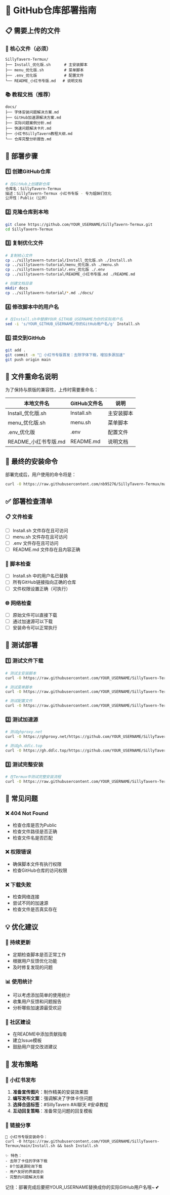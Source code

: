 # 🚀 GitHub仓库部署指南

## 📋 需要上传的文件

### 🎯 核心文件（必须）
```
SillyTavern-Termux/
├── Install_优化版.sh      # 主安装脚本
├── menu_优化版.sh         # 菜单脚本  
├── .env_优化版            # 配置文件
└── README_小红书专版.md   # 说明文档
```

### 📚 教程文档（推荐）
```
docs/
├── 字体安装问题解决方案.md
├── GitHub加速源解决方案.md
├── 实际问题案例分析.md
├── 快速问题解决卡片.md
├── 小红书SillyTavern教程大纲.md
└── 仓库完整分析报告.md
```

## 🔧 部署步骤

### 1️⃣ 创建GitHub仓库
```bash
# 在GitHub上创建新仓库
仓库名：SillyTavern-Termux
描述：SillyTavern-Termux 小红书专版 - 专为姐妹们优化
公开性：Public（公开）
```

### 2️⃣ 克隆仓库到本地
```bash
git clone https://github.com/YOUR_USERNAME/SillyTavern-Termux.git
cd SillyTavern-Termux
```

### 3️⃣ 复制优化文件
```bash
# 复制核心文件
cp ../sillytavern-tutorial/Install_优化版.sh ./Install.sh
cp ../sillytavern-tutorial/menu_优化版.sh ./menu.sh  
cp ../sillytavern-tutorial/.env_优化版 ./.env
cp ../sillytavern-tutorial/README_小红书专版.md ./README.md

# 创建文档目录
mkdir docs
cp ../sillytavern-tutorial/*.md ./docs/
```

### 4️⃣ 修改脚本中的用户名
```bash
# 在Install.sh中替换YOUR_GITHUB_USERNAME为你的实际用户名
sed -i 's/YOUR_GITHUB_USERNAME/你的GitHub用户名/g' Install.sh
```

### 5️⃣ 提交到GitHub
```bash
git add .
git commit -m "🌸 小红书专版首发：去除字体下载，增加多源加速"
git push origin main
```

## 📝 文件重命名说明

为了保持与原版的兼容性，上传时需要重命名：

| 本地文件名 | GitHub文件名 | 说明 |
|------------|--------------|------|
| Install_优化版.sh | Install.sh | 主安装脚本 |
| menu_优化版.sh | menu.sh | 菜单脚本 |
| .env_优化版 | .env | 配置文件 |
| README_小红书专版.md | README.md | 说明文档 |

## 🔗 最终的安装命令

部署完成后，用户使用的命令将是：

```bash
curl -O https://raw.githubusercontent.com/nb95276/SillyTavern-Termux/main/Install.sh && bash Install.sh
```

## ✅ 部署检查清单

### 📋 文件检查
- [ ] Install.sh 文件存在且可访问
- [ ] menu.sh 文件存在且可访问  
- [ ] .env 文件存在且可访问
- [ ] README.md 文件存在且内容正确

### 🔧 脚本检查
- [ ] Install.sh 中的用户名已替换
- [ ] 所有GitHub链接指向正确的仓库
- [ ] 文件权限设置正确（可执行）

### 🌐 网络检查
- [ ] 原始文件可以直接下载
- [ ] 通过加速源可以下载
- [ ] 安装命令可以正常执行

## 🎯 测试部署

### 1️⃣ 测试文件下载
```bash
# 测试主安装脚本
curl -O https://raw.githubusercontent.com/YOUR_USERNAME/SillyTavern-Termux/main/Install.sh

# 测试菜单脚本
curl -O https://raw.githubusercontent.com/YOUR_USERNAME/SillyTavern-Termux/main/menu.sh

# 测试配置文件
curl -O https://raw.githubusercontent.com/YOUR_USERNAME/SillyTavern-Termux/main/.env
```

### 2️⃣ 测试加速源
```bash
# 测试ghproxy.net
curl -O https://ghproxy.net/https://github.com/YOUR_USERNAME/SillyTavern-Termux/raw/main/Install.sh

# 测试gh.ddlc.top  
curl -O https://gh.ddlc.top/https://github.com/YOUR_USERNAME/SillyTavern-Termux/raw/main/Install.sh
```

### 3️⃣ 测试完整安装
```bash
# 在Termux中测试完整安装流程
curl -O https://raw.githubusercontent.com/YOUR_USERNAME/SillyTavern-Termux/main/Install.sh && bash Install.sh
```

## 🚨 常见问题

### ❌ 404 Not Found
- 检查仓库是否为Public
- 检查文件路径是否正确
- 检查文件名是否匹配

### ❌ 权限错误
- 确保脚本文件有执行权限
- 检查GitHub仓库的访问权限

### ❌ 下载失败
- 检查网络连接
- 尝试不同的加速源
- 检查文件是否真实存在

## 💡 优化建议

### 🔄 持续更新
- 定期检查脚本是否正常工作
- 根据用户反馈优化功能
- 及时修复发现的问题

### 📊 使用统计
- 可以考虑添加简单的使用统计
- 收集用户反馈和问题报告
- 分析哪些加速源最受欢迎

### 🤝 社区建设
- 在README中添加贡献指南
- 建立Issue模板
- 鼓励用户提交改进建议

## 🌟 发布策略

### 📱 小红书发布
1. **准备宣传图片**：制作精美的安装效果图
2. **编写发布文案**：强调解决了字体卡住问题
3. **选择合适标签**：#SillyTavern #AI聊天 #安卓教程
4. **互动回复策略**：准备常见问题的回复模板

### 🔗 链接分享
```
🌸 小红书专版安装命令：
curl -O https://raw.githubusercontent.com/YOUR_USERNAME/SillyTavern-Termux/main/Install.sh && bash Install.sh

✨ 特色：
- 去除了卡住的字体下载
- 8个加速源轮询下载  
- 用户友好的界面提示
- 完整的问题解决方案
```

记住：部署完成后要把YOUR_USERNAME替换成你的实际GitHub用户名哦~ 💕
